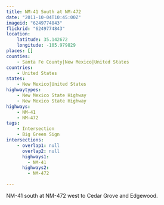 ```yaml
---
title: NM-41 South at NM-472
date: "2011-10-04T10:45:00Z"
imageid: "6249774843"
flickrid: "6249774843"
location:
    latitude: 35.142672
    longitude: -105.979829
places: []
counties:
    - Santa Fe County|New Mexico|United States
countries:
    - United States
states:
    - New Mexico|United States
highwaytypes:
    - New Mexico State Highway
    - New Mexico State Highway
highways:
    - NM-41
    - NM-472
tags:
    - Intersection
    - Big Green Sign
intersections:
    - overlap1: null
      overlap2: null
      highways1:
        - NM-41
      highways2:
        - NM-472

---
```

NM-41 south at NM-472 west to Cedar Grove and Edgewood.